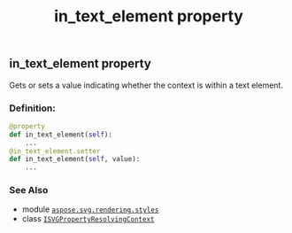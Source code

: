 ﻿---
title: in_text_element property
second_title: Aspose.SVG for Python via .NET API References
description: 
type: docs
weight: 100
url: /python-net/aspose.svg.rendering.styles/isvgpropertyresolvingcontext/in_text_element/
is_root: false
---

## in_text_element property


Gets or sets a value indicating whether the context is within a text element.
### Definition:
```python
@property
def in_text_element(self):
    ...
@in_text_element.setter
def in_text_element(self, value):
    ...
```

### See Also
* module [`aspose.svg.rendering.styles`](../../)
* class [`ISVGPropertyResolvingContext`](/svg/python-net/aspose.svg.rendering.styles/isvgpropertyresolvingcontext)
